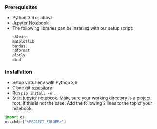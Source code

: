 ### Prerequisites
* Python 3.6 or above 
* [Jupyter Notebook](https://jupyter.org/)
* The following libraries can be installed with our setup script:
  ``` python 
  sklearn
  matplotlib
  pandas
  nbformat
  plotly
  dbnd
  ```


### Installation
* Setup virtualenv with Python 3.6 
* Clone git [repository](https://github.com/databand-ai/odsc-workshop) 
* Run `pip install -e .`
* Start jupyter noteboоk. Make sure your working directory is a project root. 
If this is not the case. Add the following 2 lines to the top of your notebook. 
```python
import os
os.chdir("<PROJECT_FOLDER>")
```

 